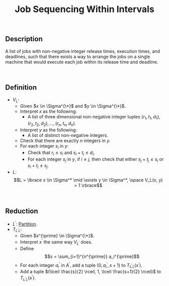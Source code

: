 # $$\text{Job Sequencing Within Intervals}$$

<br>

## Description

A list of jobs with non-negative integer release times, execution times, and deadlines, such that there exists a way to arrange the jobs on a single machine that would execute each job within its release time and deadline.

<br>

## Definition

- $V_L$:
  - Given $x \in \Sigma^{\*}$ and $y \in \Sigma^{\*}$.
  - Interpret $x$ as the following:
    - A list of three dimensional non-negative integer tuples $(r_1, t_1, d_1), (r_2, t_2, d_2), ..., (r_n, t_n, d_n)$.
  - Interpret $y$ as the following:
    - A list of distinct non-negative integers.
  - Check that there are exactly $n$ integers in $y$.
  - For each integer $s_i$ in $y$:
    - Check that $r_i \leq s_i$ and $s_i+t_i \leq d_i$.
    - For each integer $s_j$ in $y$, if $i \neq j$, then check that either $s_j+t_j \leq s_i$ or $s_i+t_i \leq s_j$.
- $L$: $$L = \lbrace x \in \Sigma^* \mid \exists y \in \Sigma^*, \space V_L(x, y) = 1 \rbrace$$

<br>

## Reduction

- $L^{\prime}$: [Partition](Partition.md).
- $T_{L^{\prime}L}$:
  - Given $x^{\prime} \in \Sigma^{\*}$.
  - Interpret $x^{\prime}$ the same way $V_{L^{\prime}}$ does.
  - Define $$s = \sum_{i=1}^{n^{\prime}} a_i^{\prime}$$
  - For each integer $a_i^{\prime}$ in $A^{\prime}$, add a tuple $(0, a_i^{\prime}, s+1)$ to $T_{L^{\prime}L}(x^{\prime})$.
  - Add a tuple $(\lceil \frac{s}{2} \rceil, 1, \lceil \frac{s+1}{2} \rceil)$ to $T_{L^{\prime}L}(x^{\prime})$.
